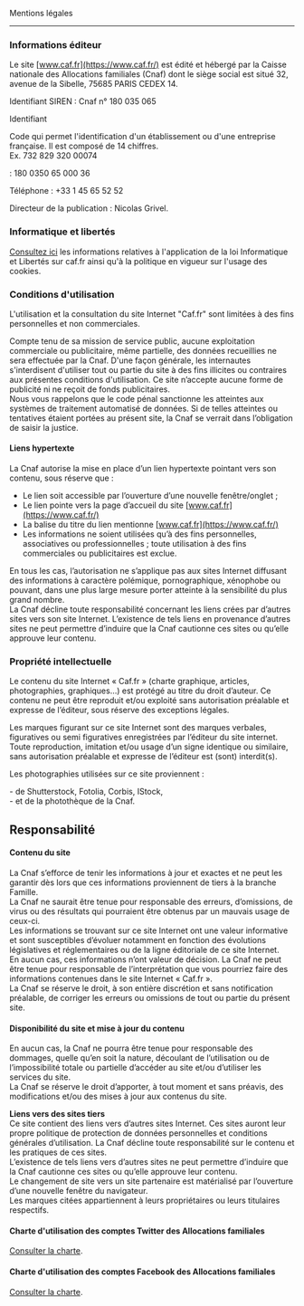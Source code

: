 Mentions légales


--------------------

### Informations éditeur 

Le site [www.caf.fr](https://www.caf.fr/) est édité et hébergé par la Caisse nationale des Allocations familiales (Cnaf) dont le siège social est situé 32, avenue de la Sibelle, 75685 PARIS CEDEX 14. 

Identifiant SIREN : Cnaf n° 180 035 065

Identifiant

Code qui permet l'identification d'un établissement ou d'une entreprise française. Il est composé de 14 chiffres.  
Ex. 732 829 320 00074

: 180 0350 65 000 36

Téléphone : +33 1 45 65 52 52

Directeur de la publication : Nicolas Grivel. 

  

### Informatique et libertés 

[Consultez ici](https://www.caf.fr/allocataires/informatique-et-libertes) les informations relatives à l'application de la loi Informatique et Libertés sur caf.fr ainsi qu'à la politique en vigueur sur l'usage des cookies. 

  

### Conditions d'utilisation  

L'utilisation et la consultation du site Internet "Caf.fr" sont limitées à des fins personnelles et non commerciales. 

Compte tenu de sa mission de service public, aucune exploitation commerciale ou publicitaire, même partielle, des données recueillies ne sera effectuée par la Cnaf. D'une façon générale, les internautes s'interdisent d'utiliser tout ou partie du site à des fins illicites ou contraires aux présentes conditions d'utilisation. Ce site n’accepte aucune forme de publicité ni ne reçoit de fonds publicitaires.  
Nous vous rappelons que le code pénal sanctionne les atteintes aux systèmes de traitement automatisé de données. Si de telles atteintes ou tentatives étaient portées au présent site, la Cnaf se verrait dans l’obligation de saisir la justice.

  

#### Liens hypertexte

La Cnaf autorise la mise en place d’un lien hypertexte pointant vers son contenu, sous réserve que :

* Le lien soit accessible par l’ouverture d’une nouvelle fenêtre/onglet ;
* Le lien pointe vers la page d’accueil du site [www.caf.fr](https://www.caf.fr/)
* La balise du titre du lien mentionne [www.caf.fr](https://www.caf.fr/)
* Les informations ne soient utilisées qu’à des fins personnelles, associatives ou professionnelles ; toute utilisation à des fins commerciales ou publicitaires est exclue.

En tous les cas, l’autorisation ne s’applique pas aux sites Internet diffusant des informations à caractère polémique, pornographique, xénophobe ou pouvant, dans une plus large mesure porter atteinte à la sensibilité du plus grand nombre.  
La Cnaf décline toute responsabilité concernant les liens crées par d’autres sites vers son site Internet. L’existence de tels liens en provenance d’autres sites ne peut permettre d’induire que la Cnaf cautionne ces sites ou qu’elle approuve leur contenu.

  

### Propriété intellectuelle

Le contenu du site Internet « Caf.fr » (charte graphique, articles, photographies, graphiques…) est protégé au titre du droit d’auteur. Ce contenu ne peut être reproduit et/ou exploité sans autorisation préalable et expresse de l’éditeur, sous réserve des exceptions légales.

Les marques figurant sur ce site Internet sont des marques verbales, figuratives ou semi figuratives enregistrées par l’éditeur du site internet. Toute reproduction, imitation et/ou usage d’un signe identique ou similaire, sans autorisation préalable et expresse de l’éditeur est (sont) interdit(s).

Les photographies utilisées sur ce site proviennent :

\- de Shutterstock, Fotolia, Corbis, IStock,   
\- et de la photothèque de la Cnaf. 

  

Responsabilité 
---------------

#### Contenu du site 

La Cnaf s’efforce de tenir les informations à jour et exactes et ne peut les garantir dès lors que ces informations proviennent de tiers à la branche Famille.  
La Cnaf ne saurait être tenue pour responsable des erreurs, d’omissions, de virus ou des résultats qui pourraient être obtenus par un mauvais usage de ceux-ci.  
Les informations se trouvant sur ce site Internet ont une valeur informative et sont susceptibles d’évoluer notamment en fonction des évolutions législatives et réglementaires ou de la ligne éditoriale de ce site Internet.  
En aucun cas, ces informations n’ont valeur de décision. La Cnaf ne peut être tenue pour responsable de l’interprétation que vous pourriez faire des informations contenues dans le site Internet « Caf.fr ».  
La Cnaf se réserve le droit, à son entière discrétion et sans notification préalable, de corriger les erreurs ou omissions de tout ou partie du présent site.

#### Disponibilité du site et mise à jour du contenu 

En aucun cas, la Cnaf ne pourra être tenue pour responsable des dommages, quelle qu’en soit la nature, découlant de l’utilisation ou de l’impossibilité totale ou partielle d’accéder au site et/ou d’utiliser les services du site.  
La Cnaf se réserve le droit d’apporter, à tout moment et sans préavis, des modifications et/ou des mises à jour aux contenus du site.

**Liens vers des sites tiers**  
Ce site contient des liens vers d’autres sites Internet. Ces sites auront leur propre politique de protection de données personnelles et conditions générales d’utilisation. La Cnaf décline toute responsabilité sur le contenu et les pratiques de ces sites.  
L’existence de tels liens vers d’autres sites ne peut permettre d’induire que la Cnaf cautionne ces sites ou qu’elle approuve leur contenu.  
Le changement de site vers un site partenaire est matérialisé par l’ouverture d’une nouvelle fenêtre du navigateur.  
Les marques citées appartiennent à leurs propriétaires ou leurs titulaires respectifs.

  

#### Charte d'utilisation des comptes Twitter des Allocations familiales

[Consulter la charte](https://www.caf.fr/sites/default/files/medias/cnaf/DCOM/mentions_legales/Charte_utilisation_Twitter_2018_version-finale_v2.pdf). 

  

#### Charte d'utilisation des comptes Facebook des Allocations familiales 

[Consulter la charte](https://www.caf.fr/sites/default/files/medias/cnaf/DCOM/mentions_legales/Charte_utilisation_Facebook_2018_v2.pdf).